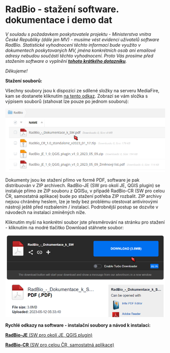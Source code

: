 # RadBio - stažení software. dokumentace i demo dat

*V souladu s požadavkem poskytovatele projektu - Ministerstva vnitra České Republiky (dále jen MV) - musíme vést evidenci uživatelů software RadBio. Statistické vyhodnocení těchto informací bude využito v dokumentech poskytovaných MV, jména konkrétních osob ani emailové adresy nebudou součástí těchto vyhodnocení. Proto Vás prosíme před stažením software o vyplnění [**tohoto krátkého dotazníku**](https://forms.gle/WHuAGPF6k2S6qLFG6).*

*Děkujeme!*

**Stažení souborů:**

Všechny soubory jsou k dispozici ze sdílené složky na serveru MediaFire, kam se dostanete kliknutím [na tento odkaz](https://www.mediafire.com/folder/hjy3a6hgl4cwp/RadBio). 
Zobrazí se vám složka s výpisem souborů (stahovat lze pouze po jednom souboru):

<img src="Images/radbio_download1.png" alt="Mediafire - složka" width="800"/>

Dokumenty jsou ke stažení přímo ve formě PDF, software je pak distribuován v ZIP archivech. RadBio-JE (SW pro okolí JE, QGIS plugin) se instaluje přímo ze ZIP souboru z QGISu, v případě 
RadBio-CR (SW pro celou ČR, samostatná aplikace) bude po stažení potřeba ZIP rozbalit. ZIP archivy nejsou chráněny heslem, lze je tedy bez problému otestovat antivirovými nástroji ještě před rozbalením / instalací. Podrobnější postup se dozvíte v návodech na instalaci zmíněných níže.

Kliknutím myší na konkrétní soubor jste přesměrování na stránku pro stažení - kliknutím na modré tlačítko Download stáhnete soubor:

<img src="Images/radbio_download2.png" alt="Mediafire - stažení souboru" width="600"/>


**Rychlé odkazy na software - instalační soubory a návod k instalaci:**

[**RadBio-JE**  (SW pro okolí JE, QGIS plugin)](https://github.com/juhele/RadBio/tree/main/RadBio-JE)

[**RadBio-CR** (SW pro celou ČR, samostatná aplikace)](https://github.com/juhele/RadBio/tree/main/RadBio-CR)

